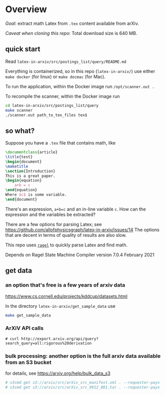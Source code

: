 # Overview
_Goal_: extract math Latex from `.tex` content available from arXiv. 

_Caveat when cloning this repo_: Total download size is 640 MB. 

## quick start

Read `latex-in-arxiv/src/postings_list/query/README.md`

Everything is containerized, so in this repo (`latex-in-arxiv/`) use
either `make docker` (for linux) or `make docmac` (for Mac). 

To run the application, within the Docker image run `/opt/scanner.out .`

To recompile the scanner, within the Docker image run
```bash
cd latex-in-arxiv/src/postings_list/query
make scanner 
./scanner.out path_to_tex_files tex$
```

## so what?

Suppose you have a `.tex` file that contains math, like
```latex
\documentclass{article}
\title{test}
\begin{document}
\maketitle
\section{Introduction}
This is a great paper.
\begin{equation}
    a+b = c
\end{equation}
Where $c$ is some variable.
\end{document}
```
There's an expression, `a+b=c` and an in-line variable `c`. 
How can the expression and the variables be extracted? 

There are a few options for parsing Latex; see <https://github.com/allofphysicsgraph/latex-in-arxiv/issues/14>
The options that are decent in terms of quality of results are also slow.

This repo uses [`ragel`](https://www.colm.net/open-source/ragel/) to quickly parse Latex and find math. 

Depends on 
Ragel State Machine Compiler version 7.0.4 February 2021


## get data

### an option that's free is a few years of arxiv data
<https://www.cs.cornell.edu/projects/kddcup/datasets.html>

In the directory `latex-in-arxiv/get_sample_data` use
```bash
make get_sample_data
```
### ArXiV API calls
```
# curl http://export.arxiv.org/api/query?search_query=all:rigorous%20derivation  
```

### bulk processing: another option is the full arxiv data available from an S3 bucket
for details, see <https://arxiv.org/help/bulk_data_s3>
```bash
# s3cmd get s3://arxiv/src/arXiv_src_manifest.xml . --requester-pays  
# s3cmd get s3://arxiv/src/arXiv_src_9912_001.tar . --requester-pays  
```


